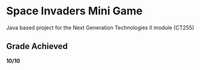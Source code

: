 # Space Invaders Mini Game #
Java based project for the Next Generation Technologies II module (CT255)

## Grade Achieved ##
**10/10**
